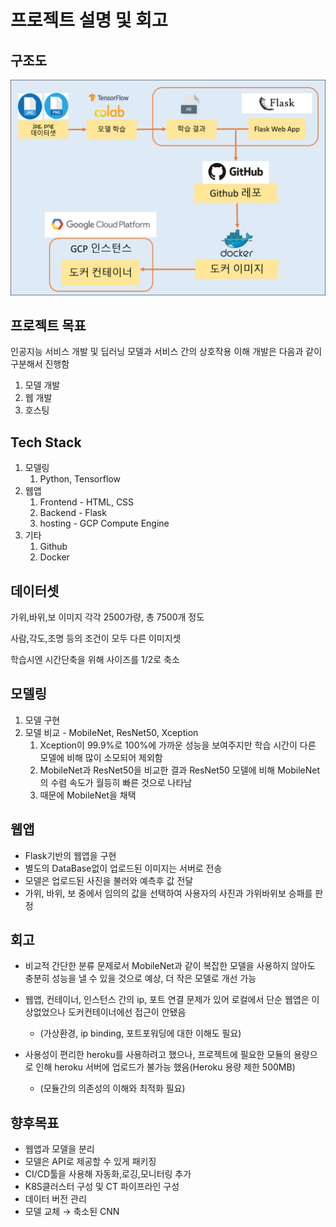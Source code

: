 # 프로젝트 설명 및 회고
## 구조도
![구조도](rps구조도.png)

## 프로젝트 목표

인공지능 서비스 개발 및 딥러닝 모델과 서비스 간의 상호작용 이해
개발은 다음과 같이 구분해서 진행함
1. 모델 개발
2. 웹 개발
3. 호스팅

## Tech Stack

1. 모델링
    1. Python, Tensorflow
2. 웹앱
    1. Frontend - HTML, CSS
    2. Backend - Flask
    3. hosting - GCP Compute Engine
3. 기타
    1. Github
    2. Docker

## 데이터셋

가위,바위,보 이미지 각각 2500가량, 총 7500개 정도

사람,각도,조명 등의 조건이 모두 다른 이미지셋

학습시엔 시간단축을 위해 사이즈를 1/2로 축소

## 모델링

1. 모델 구현 
2. 모델 비교 - MobileNet, ResNet50, Xception
    1. Xception이 99.9%로 100%에 가까운 성능을 보여주지만 학습 시간이 다른 모델에 비해 많이 소모되어 제외함
    2. MobileNet과 ResNet50을 비교한 결과 ResNet50 모델에 비해 MobileNet의 수렴 속도가 월등히 빠른 것으로 나타남
    3. 때문에 MobileNet을 채택

## 웹앱

- Flask기반의 웹앱을 구현
- 별도의 DataBase없이 업로드된 이미지는 서버로 전송
- 모델은 업로드된 사진을 불러와 예측후 값 전달
- 가위, 바위, 보 중에서 임의의 값을 선택하여 사용자의 사진과 가위바위보 승패를 판정

## 회고

- 비교적 간단한 분류 문제로서 MobileNet과 같이 복잡한 모델을 사용하지 않아도 충분히 성능을 낼 수 있을 것으로 예상, 더 작은 모델로 개선 가능
- 웹앱, 컨테이너, 인스턴스 간의 ip, 포트 연결 문제가 있어 로컬에서 단순 웹앱은 이상없었으나 도커컨테이너에선 접근이 안됐음
  - (가상환경, ip binding, 포트포워딩에 대한 이해도 필요)
    
- 사용성이 편리한 heroku를 사용하려고 했으나, 프로젝트에 필요한 모듈의 용량으로 인해 heroku 서버에 업로드가 불가능 했음(Heroku 용량 제한 500MB)
  - (모듈간의 의존성의 이해와 최적화 필요)

## 향후목표

- 웹앱과 모델을 분리
- 모델은 API로 제공할 수 있게 패키징
- CI/CD툴을 사용해 자동화,로깅,모니터링 추가
- K8S클러스터 구성 및 CT 파이프라인 구성
- 데이터 버전 관리
- 모델 교체 → 축소된 CNN
